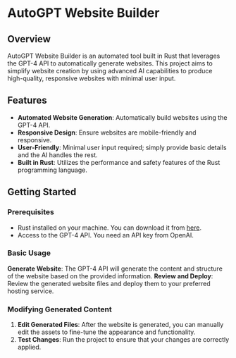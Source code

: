 # AutoGPT Website Builder

## Overview

AutoGPT Website Builder is an automated tool built in Rust that leverages the GPT-4 API to automatically generate websites. This project aims to simplify website creation by using advanced AI capabilities to produce high-quality, responsive websites with minimal user input.

## Features

- **Automated Website Generation**: Automatically build websites using the GPT-4 API.
- **Responsive Design**: Ensure websites are mobile-friendly and responsive.
- **User-Friendly**: Minimal user input required; simply provide basic details and the AI handles the rest.
- **Built in Rust**: Utilizes the performance and safety features of the Rust programming language.

## Getting Started

### Prerequisites

- Rust installed on your machine. You can download it from [here](https://www.rust-lang.org/).
- Access to the GPT-4 API. You need an API key from OpenAI.



### Basic Usage

**Generate Website**: The GPT-4 API will generate the content and structure of the website based on the provided information.
**Review and Deploy**: Review the generated website files and deploy them to your preferred hosting service.


### Modifying Generated Content

1. **Edit Generated Files**: After the website is generated, you can manually edit the assets to fine-tune the appearance and functionality.
2. **Test Changes**: Run the project to ensure that your changes are correctly applied.
